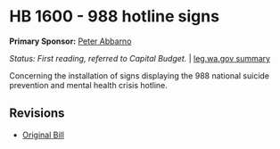 # HB 1600 - 988 hotline signs
**Primary Sponsor:** [Peter Abbarno](/person/leg/peter.abbarno.md)

*Status: First reading, referred to Capital Budget.* | [leg.wa.gov summary](https://app.leg.wa.gov/billsummary?BillNumber=1600&Year=2021)

Concerning the installation of signs displaying the 988 national suicide prevention and mental health crisis hotline.

## Revisions
* [Original Bill](1/)